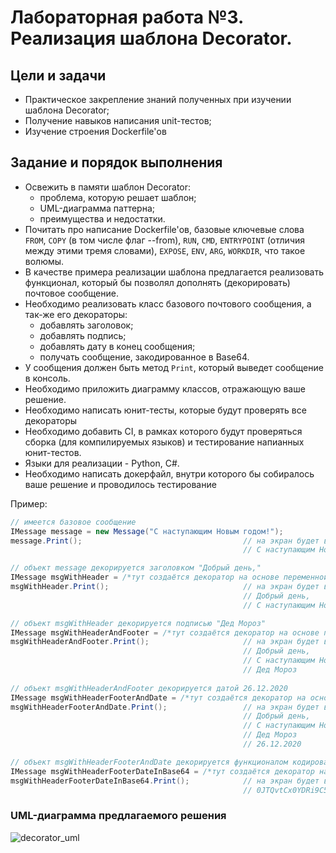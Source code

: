 # Лабораторная работа №3. Реализация шаблона Decorator.

## Цели и задачи
- Практическое закрепление знаний полученных при изучении шаблона Decorator;
- Получение навыков написания unit-тестов;
- Изучение строения Dockerfile'ов

## Задание и порядок выполнения
- Освежить в памяти шаблон Decorator:
   - проблема, которую решает шаблон;
   - UML-диаграмма паттерна;
   - преимущества и недостатки.
- Почитать про написание Dockerfile'ов, базовые ключевые слова `FROM`, `COPY` (в том числе флаг --from), `RUN`, `CMD`, `ENTRYPOINT` (отличия между этими тремя словами), `EXPOSE`, `ENV`, `ARG`, `WORKDIR`, что такое волюмы. 
- В качестве примера реализации шаблона предлагается реализовать функционал, который бы позволял дополнять (декорировать) почтовое сообщение.
- Необходимо реализовать класс базового почтового сообщения, а так-же его декораторы:
  - добавлять заголовок;
  - добавлять подпись;
  - добавлять дату в конец сообщения;
  - получать сообщение, закодированное в Base64.
- У сообщения должен быть метод `Print`, который выведет сообщение в консоль.
- Необходимо приложить диаграмму классов, отражающую ваше решение.
- Необходимо написать юнит-тесты, которые будут проверять все декораторы
- Необходимо добавить CI, в рамках которого будут проверяться сборка (для компилируемых языков) и тестирование напианных юнит-тестов.
- Языки для реализации - Python, C#.
- Необходимо написать докерфайл, внутри которого бы собиралось ваше решение и проводилось тестирование

Пример:
```cs
// имеется базовое сообщение
IMessage message = new Message("С наступающим Новым годом!");
message.Print();                                    // на экран будет выведено:
                                                    // С наступающим Новым годом!

// объект message декорируется заголовком "Добрый день,"
IMessage msgWithHeader = /*тут создаётся декоратор на основе переменной message*/
msgWithHeader.Print();                              // на экран будет выведено: 
                                                    // Добрый день,
                                                    // С наступающим Новым годом!

// объект msgWithHeader декорируется подписью "Дед Мороз"
IMessage msgWithHeaderAndFooter = /*тут создаётся декоратор на основе переменной msgWithHeader*/
msgWithHeaderAndFooter.Print();                     // на экран будет выведено: 
                                                    // Добрый день,
                                                    // С наступающим Новым годом!
                                                    // Дед Мороз
                                                    
// объект msgWithHeaderAndFooter декорируется датой 26.12.2020
IMessage msgWithHeaderFooterAndDate = /*тут создаётся декоратор на основе переменной msgWithHeaderAndFooter*/
msgWithHeaderFooterAndDate.Print();                 // на экран будет выведено: 
                                                    // Добрый день,
                                                    // С наступающим Новым годом!
                                                    // Дед Мороз
                                                    // 26.12.2020

// объект msgWithHeaderFooterAndDate декорируется функционалом кодирования в Base64
IMessage msgWithHeaderFooterDateInBase64 = /*тут создаётся декоратор на основе переменной msgWithHeaderFooterAndDate*/
msgWithHeaderFooterDateInBase64.Print();            // на экран будет выведено: 
                                                    // 0JTQvtCx0YDRi9C5INC00LXQvdGMLA0K0KEg0L3QsNGB0YLRg9C/0LDRjtGJ0LjQvCDQndC+0LLRi9C8INCz0L7QtNC+0LwhDQrQlNC10LQg0JzQvtGA0L7Qtw0KMjYuMTIuMjAyMA==
```

### UML-диаграмма предлагаемого решения
![decorator_uml](https://github.com/user-attachments/assets/b22c0601-fe24-4116-aea6-6a9a00d90d0d)

